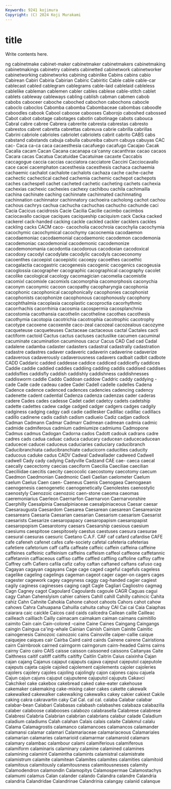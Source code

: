 ```yaml
---
Keywords: 9241 kojimura
Copyright: (C) 2024 Koji Murakami
---
```


# title

Write contents here.



ng
cabinetmake cabinet-maker cabinetmaker cabinetmakers cabinetmaking cabinetmakings cabinetry cabinets cabinetted cabinetwork
cabinetworker cabinetworking cabinetworks cabining cabinlike Cabins cabins cabio Cabirean Cabiri
Cabiria Cabirian Cabiric Cabiritic Cable cable cable-car cablecast cabled cablegram
cablegrams cable-laid cablelaid cableless cablelike cableman cablemen cabler cables cablese
cable-stitch cablet cablets cableway cableways cabling cablish cabman cabmen cabob
cabobs caboceer caboche caboched cabochon cabochons cabocle caboclo caboclos Cabomba
cabomba Cabombaceae cabombas caboodle caboodles cabook Cabool caboose cabooses Caborojo
caboshed cabossed Cabot cabot cabotage cabotages cabotin cabotinage cabots cabouca
Cabral cabre cabree Cabrera cabrerite cabresta cabrestas cabresto cabrestos cabret
cabretta cabrettas cabreuva cabrie cabrilla cabrillas Cabrini cabriole cabrioles cabriolet
cabriolets cabrit cabrito CABS cabs cabstand cabstands cabuja cabulla cabureiba
caburn cabuya cabuyas CAC cac- Caca ca-ca caca cacaesthesia cacafuego
cacafugo Cacajao Cacak Cacalia cacam Cacan Cacana cacanapa ca'canny cacanthrax
cacao cacaos Cacara cacas Cacatua Cacatuidae Cacatuinae cacaxte Caccabis caccagogue
caccia caccias cacciatora cacciatore Caccini Cacciocavallo cace cacei cacemphaton cacesthesia
cacesthesis cachaca cachaemia cachaemic cachalot cachalote cachalots cachaza cache cache-cache
cachectic cachectical cached cachemia cachemic cachepot cachepots caches cachespell cachet
cacheted cachetic cacheting cachets cachexia cachexias cachexic cachexies cachexy cachibou
cachila cachimailla cachina cachinate caching cachinnate cachinnated cachinnating cachinnation cachinnator
cachinnatory cachoeira cacholong cachot cachou cachous cachrys cachua cachucha cachuchas
cachucho cachunde caci Cacia Cacicus cacidrosis Cacie Cacilia Cacilie cacimbo
cacimbos caciocavallo cacique caciques caciqueship caciquism cack Cacka cacked cackerel
cack-handed cacking cackle cackled cackler cacklers cackles cackling cacks CACM
caco- cacocholia cacochroia cacochylia cacochymia cacochymic cacochymical cacochymy cacocnemia cacodaemon
cacodaemoniac cacodaemonial cacodaemonic cacodemon cacodemonia cacodemoniac cacodemonial cacodemonic cacodemonize cacodemonomania
cacodontia cacodorous cacodoxian cacodoxical cacodoxy cacodyl cacodylate cacodylic cacodyls cacoeconomy
cacoenthes cacoepist cacoepistic cacoepy cacoethes cacoethic cacogalactia cacogastric cacogenesis cacogenic
cacogenics cacogeusia cacoglossia cacographer cacographic cacographical cacography cacolet cacolike cacological
cacology cacomagician cacomelia cacomistle cacomixl cacomixle cacomixls cacomorphia cacomorphosis caconychia
caconym caconymic cacoon cacopathy cacopharyngia cacophonia cacophonic cacophonical cacophonically cacophonies
cacophonist cacophonists cacophonize cacophonous cacophonously cacophony cacophthalmia cacoplasia cacoplastic cacoproctia
cacorhythmic cacorrhachis cacorrhinia cacosmia cacospermia cacosplanchnia cacostomia cacothansia cacothelin cacotheline
cacothes cacothesis cacothymia cacotopia cacotrichia cacotrophia cacotrophic cacotrophy cacotype cacoxene
cacoxenite caco-zeal cacozeal cacozealous cacozyme cacqueteuse cacqueteuses Cactaceae cactaceous cactal
Cactales cacti cactiform cactoid Cactus cactus cactuses cactuslike cacumen cacuminal
cacuminate cacumination cacuminous cacur Cacus CAD Cad cad Cadal cadalene
cadamba cadaster cadasters cadastral cadastrally cadastration cadastre cadastres cadaver cadaveric
cadaverin cadaverine cadaverize cadaverous cadaverously cadaverousness cadavers cadbait cadbit cadbote
CADD Caddaric cadded caddesse caddice caddiced caddicefly caddices Caddie caddie
caddied caddies caddiing cadding caddis caddised caddises caddisflies caddisfly caddish
caddishly caddishness caddishnesses caddisworm caddle Caddo Caddoan caddow Caddric caddy
caddying -cade Cade cade cadeau cadee Cadel Cadell cadelle cadelles
Cadena Cadence cadence cadenced cadences cadencies cadencing cadency cadenette cadent
cadential Cadenza cadenza cadenzas cader caderas cadere Cades cades cadesse
Cadet cadet cadetcy cadets cadetship cadette cadettes cadew cadge cadged
cadger cadgers cadges cadgily cadginess cadging cadgy cadi cadie cadilesker
Cadillac cadillac cadillacs cadillo cadinene cadis cadish cadism cadiueio Cadiz
cadjan cadlock Cadman Cadmann Cadmar Cadmarr Cadmean cadmean cadmia cadmic
cadmide cadmiferous cadmium cadmiumize cadmiums Cadmopone Cadmus cadmus Cadogan Cadorna
cados Cadott cadouk cadrans cadre cadres cads cadua caduac caduca
caducary caducean caducecaducean caducecei caducei caduceus caduciaries caduciary caducibranch Caducibranchiata
caducibranchiate caducicorn caducities caducity caducous caduke cadus CADV Cadwal Cadwallader
cadweed Cadwell cadwell Cady cady cadying Cadyville Cadzand CAE cae-
caeca caecal caecally caecectomy caecias caeciform Caecilia Caeciliae caecilian Caeciliidae
caecitis caecity caecocolic caecostomy caecotomy caecum Caedmon Caedmonian Caedmonic Caeli
Caelian caelometer Caelum caelum Caelus Caen caen- Caeneus Caenis Caenogaea
Caenogaean caenogenesis caenogenetic caenogenetically Caenolestes caenostylic caenostyly Caenozoic caenozoic caen-stone
caeoma caeomas caeremoniarius Caerleon Caernarfon Caernarvon Caernarvonshire Caerphilly Caesalpinia Caesalpiniaceae
caesalpiniaceous Caesar caesar Caesaraugusta Caesardom Caesarea Caesarean caesarean Caesareanize caesareans
Caesaria Caesarian caesarian Caesarism caesarism Caesarist caesarists Caesarize caesaropapacy caesaropapism
caesaropapist caesaropopism Caesarotomy caesars Caesarship caesious caesium caesiums caespitose caespitosely
caestus caestuses caesura caesurae caesural caesuras caesuric Caetano C.A.F. CAF
caf cafard cafardise CAFE cafe cafeneh cafenet cafes cafe-society cafetal
cafeteria cafeterias cafetiere cafetorium caff caffa caffeate caffeic caffein caffeina
caffeine caffeines caffeinic caffeinism caffeins caffeism caffeol caffeone caffetannic caffetannin
caffiaceous caffiso caffle caffled caffling caffoline caffoy caffre Caffrey cafh
Cafiero cafila cafiz cafoy caftan caftaned caftans cafuso cag Cagayan
cagayan cagayans Cage cage caged cageful cagefuls cageless cagelike cageling
cagelings cageman cageot cager cager-on cagers cages cagester cagework cagey
cageyness caggy cag-handed cagier cagiest cagily caginess caginesses caging cagit
Cagle Cagliari Cagliostro cagmag Cagn Cagney cagot Cagoulard Cagoulards cagoule
CAGR Caguas cagui cagy Cahan Cahenslyism cahier cahiers Cahill cahill
Cahilly cahincic Cahita cahiz Cahn Cahnite Cahokia Cahone cahoot cahoots
Cahors cahot cahow cahows Cahra Cahuapana Cahuilla cahuita cahuy CAI
Cai cai Caia Caiaphas caiarara caic caickle Caicos caid caids
cailcedra Cailean caille Cailleac cailleach cailliach Cailly caimacam caimakam caiman
caimans caimitillo caimito Cain cain Cain-colored -caine Caine Caines Caingang
Caingangs caingin Caingua ca'ing-whale Cainian Cainish Cainism Cainite Cainitic cainogenesis
Cainozoic cainozoic cains Cainsville caiper-callie caique caiquejee caiques cair Cairba
Caird caird cairds Cairene cairene Cairistiona cairn Cairnbrook cairned cairngorm
cairngorum cairn-headed Cairns cairns cairny Cairo cairo CAIS caisse caisson
caissoned caissons Caitanyas Caite Caithness caitif caitiff caitiffs caitifty Caitlin
Caitrin Caius caixinha Cajan cajan cajang Cajanus cajaput cajaputs cajava
cajeput cajeputol cajeputole cajeputs cajeta cajole cajoled cajolement cajolements cajoler
cajoleries cajolers cajolery cajoles cajoling cajolingly cajon cajones cajou cajuela
Cajun cajun cajuns cajuput cajuputene cajuputol cajuputs Cakavci Cakchikel cake
cakebox cakebread caked cake-eater cakehouse cakemaker cakemaking cake-mixing caker cakes
cakette cakewalk cakewalked cakewalker cakewalking cakewalks cakey cakier cakiest Cakile
caking cakra cakravartin caky Cal Cal. cal cal. calaba Calabar
calabar calabar-bean Calabari Calabasas calabash calabashes calabaza calabazilla calaber calaboose
calabooses calabozo calabrasella Calabrese calabrese Calabresi Calabria Calabrian calabrian calabrians
calabur calade Caladium caladium caladiums Calah calahan Calais calais calaite
Calakmul calalu Calama Calamagrostis calamanco calamancoes calamancos calamander calamansi calamar
calamari Calamariaceae calamariaceous Calamariales calamarian calamaries calamarioid calamarmar calamaroid calamars
calamary calambac calambour calami calamiferious calamiferous calamiform calaminaris calaminary calamine
calamined calamines calamining calamint Calamintha calamints calamistral calamistrate calamistrum calamite
calamitean Calamites calamites calamities calamitoid calamitous calamitously calamitousness calamitousnesses calamity
Calamodendron calamondin Calamopitys Calamospermae Calamostachys calamumi calamus Calan calander calando
Calandra calandre Calandria calandria Calandridae Calandrinae Calandrinia calangay calanid calanque
